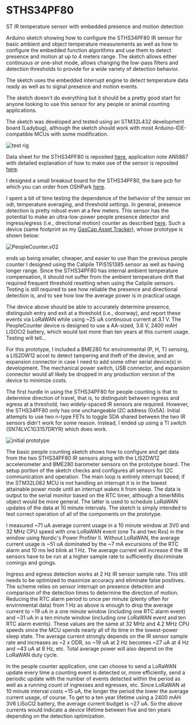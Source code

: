 # STHS34PF80
ST IR temperature sensor with embedded presence and motion detection

Arduino sketch showing how to configure the STHS34PF80 IR sensor for basic ambient and object temperature measurements as well as how to configure the embedded function algorithms and use them to detect presence and motion at up to 4 meters range. The sketch allows either continuous or one-shot mode, allows changing the low-pass filters and detection thresholds to provide for a wide variety of detection behavior.

The sketch uses the embedded interrupt engine to detect temperature data ready as well as to signal presence and motion events.

The sketch doesn't do everything but it should be a pretty good start for anyone looking to use this sensor for any people or animal counting applications.

The sketch was developed and tested using an STM32L432 development board (Ladybug), although the sketch should work with most Arduino-IDE-compatible MCUs with some modification.

![test rig](https://user-images.githubusercontent.com/6698410/253826417-41d274dd-b196-47ee-b2c4-57483e647ef5.jpg)

Data sheet for the STHS34PF80 is reposited [here](https://www.st.com/resource/en/datasheet/sths34pf80.pdf), application note AN5867 with detailed explanation of how to make use of the sensor is reposited [here](https://www.st.com/resource/en/application_note/an5867-sths34pf80-lowpower-highsensitivity-infrared-ir-sensor-for-presence-and-motion-detection-stmicroelectronics.pdf).

I designed a small breakout board for the STHS34PF80, the bare pcb for which you can order from OSHPark [here](https://oshpark.com/shared_projects/Wqam2MJ5).

I spent a bit of time testing the dependence of the behavior of the sensor on odr, temperature averaging, and threshold settings. In general, presence detection is pretty robust even at a few meters. This sensor has the potential to make an ultra-low-power people presence detector and ingress/egress (i.e., directional motion) counter as described [here](https://hackaday.io/project/164131-people-counter). Such a device (same footprint as my [GasCap Asset Tracker](https://www.tindie.com/products/tleracorp/gascap-loragnss-asset-tracker/)), whose prototype is shown below:

![PeopleCounter.v02](https://user-images.githubusercontent.com/6698410/254101989-eecc40b3-6343-428f-b527-0401c9f44051.jpg)

ends up being smaller, cheaper, and easier to use than the previous people counter I designed using the Calipile TPiS1S1385 sensor as well as having longer range. Since the STHS34PF80 has internal ambient temperature compensation, it should not suffer from the ambient temperature drift that required frequent threshold resetting when using the Calipile sensors. Testing is still required to see how reliable the presence and directional detection is, and to see how low the average power is in practical usage. 

The device above should be able to accurately determine presence, distinguish entry and exit at a threshold (i.e., doorway), and report these events via LoRaWAN while using ~25 uA continuous current at 3.1 V. The PeopleCounter device is designed to use a AA-sized, 3.6 V, 2400 mAH LiSOCl2 battery, which would last more than ten years at this current usage. Testing will tell...

For this prototype, I included a BME280 for environmental (P, H, T) sensing, a LIS2DW12 accel to detect tampering and theft of the device, and an expansion connector in case I need to add some other serial device(s) in development. The mechanical power switch, USB connector, and expansion connector would all likely be dropped in any production version of the device to minimize costs.

The first hurdle in using the STHS34PF80 for people counting is that to determine direction of travel, that is, to distinguish between ingress and egress at a threshold, two widely-spaced IR sensors are required. However, the STHS34PF80 only has one unchangeable I2C address (0x5A). Initial attempts to use two n-type FETs to toggle SDA shared between the two IR sensors didn't work for some reason. Instead, I ended up using a TI switch (SN74LVC1G3157DRYR) which does work.

![initial prototype](https://user-images.githubusercontent.com/6698410/259577948-a448c5b8-35eb-4dbc-b98e-07d62138611b.jpg)

The basic people counting sketch shows how to configure and get data from the two STHS34PF80 IR sensors along with the LIS2DW12 accelerometer and BME280 barometer sensors on the prototype board. The setup portion of the sketch checks and configures all sensors for I2C communication and operation. The main loop is entirely interrupt based; if the STM32L082 MCU is not handling an interrupt it is in the lowest attainable power mode until an interrupt wakes it from sleep. The data is output to the serial monitor based on the RTC timer, although a timerMillis object would be more general. The latter is used to schedule LoRaWAN updates of the data at 10 minute intervals. The sketch is simply intended to test correct operation of all of the components on the prototype.  

I measured ~71 uA average current usage in a 10 minute window at 3V0 and 32 MHz CPU speed with one LoRaWAN event (one Tx and two Rxs) in the window using Nordic's Power Profiler II. Without LoRaWAN, the average current usage is ~51 uA dominated by the ~7 mA excursions of the RTC alarm and 10 ms led blink at 1 Hz.  The average current will increase if the IR sensors have to be run at a higher sample rate to sufficiently discriminate comings and goings.

Ingress and egress detection works at 2 Hz IR sensor sample rate. This still needs to be optimized to maximize accuracy and eliminate false positives. The scheme relies on sensor interrupt on presence detection and comparison of the detection times to determine the direction of motion. Reducing the RTC alarm period to once per minute (plenty often for envirnmental data) from 1 Hz as above is enough to drop the average current to ~19 uA in a one minute window (including one RTC alarm event) and ~31 uA in a ten minute window (including one LoRaWAN event and ten RTC alarm events). These values are the same at 32 MHz and 4.2 MHz CPU speeds since the MCU spends nearly all of its time in the lowest-power sleep state. The average current strongly depends on the IR sensor sample rate and increases as ~2 x ODR, so ~19 uA at 2 Hz becomes ~27 uA at 4 Hz and ~43 uA at 8 Hz, etc. Total average power will also depend on the LoRaWAN duty cycle. 

In the people counter application, one can choose to send a LoRaWAN update every time a counting event is detected or, more efficiently, send a periodic update with the number of events detected within the period as well as a running count of ingresses and egresses, etc. Since LoRaWAN at 10 minute interval costs ~15 uA, the longer the period the lower the average current usage, of course. To get to a ten year lifetime using a 2400 mAH 3V6 LiSoCl2 battery, the average current budget is ~27 uA. So the above currents would indicate a device lifetime between five and ten years depending on the detection optimization.
